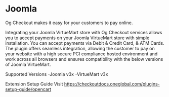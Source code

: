 # Joomla
Og Checkout makes it easy for your customers to pay online.

Integrating your Joomla VirtueMart store with Og Checkout services allows you to accept payments on your Joomla VirtueMart store with simple installation. You can accept payments via Debit & Credit Card, & ATM Cards. The plugin offers seamless integration, allowing the customer to pay on your website with a high secure PCI compliance hosted environment and work across all browsers and ensures compatibility with the below versions of Joomla VirtueMart.

Supported Versions
-Joomla v3x
-VirtueMart v3x

Extension Setup Guide
Visit https://checkoutdocs.oneglobal.com/plugins-setup-guide/opencart
